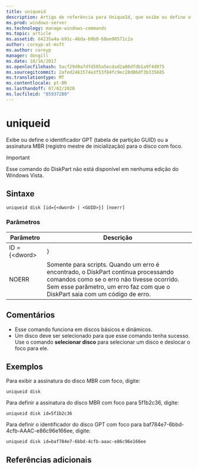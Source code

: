 ```yaml
---
title: uniqueid
description: Artigo de referência para UniqueId, que exibe ou define o identificador GPT (tabela de partição GUID) ou a assinatura MBR (registro mestre de inicialização) para o disco com foco.
ms.prod: windows-server
ms.technology: manage-windows-commands
ms.topic: article
ms.assetid: 64235a4a-b91c-46da-b9b0-68ee90571c2a
author: coreyp-at-msft
ms.author: coreyp
manager: dongill
ms.date: 10/16/2017
ms.openlocfilehash: 5acf29d9a7dfd505a5ecdad2a08dfdb1a9f4d975
ms.sourcegitcommit: 2afed2461574a3f53f84fc9ec28d86df3b335685
ms.translationtype: MT
ms.contentlocale: pt-BR
ms.lasthandoff: 07/02/2020
ms.locfileid: "85937280"
---
```

# <a name="uniqueid"></a>uniqueid

Exibe ou define o identificador GPT (tabela de partição GUID) ou a assinatura MBR (registro mestre de inicialização) para o disco com foco.

> [!IMPORTANT]
> Esse comando do DiskPart não está disponível em nenhuma edição do Windows Vista.

## <a name="syntax"></a>Sintaxe

```
uniqueid disk [id={<dword> | <GUID>}] [noerr]
```

### <a name="parameters"></a>Parâmetros

|  Parâmetro   |                                                                                             Descrição                                                                                              |
|--------------|------------------------------------------------------------------------------------------------------------------------------------------------------------------------------------------------------|
| ID = {\<dword> |                                                                                               <GUID>}                                                                                                |
|    NOERR     | Somente para scripts. Quando um erro é encontrado, o DiskPart continua processando comandos como se o erro não tivesse ocorrido. Sem esse parâmetro, um erro faz com que o DiskPart saia com um código de erro. |

## <a name="remarks"></a>Comentários

-   Esse comando funciona em discos básicos e dinâmicos.
-   Um disco deve ser selecionado para que esse comando tenha sucesso. Use o comando **selecionar disco** para selecionar um disco e deslocar o foco para ele.

## <a name="examples"></a>Exemplos

Para exibir a assinatura do disco MBR com foco, digite:
```
uniqueid disk
```
Para definir a assinatura do disco MBR com foco para 5f1b2c36, digite:
```
uniqueid disk id=5f1b2c36
```
Para definir o identificador do disco GPT com foco para baf784e7-6bbd-4cfb-AAAC-e86c96e166ee, digite:
```
uniqueid disk id=baf784e7-6bbd-4cfb-aaac-e86c96e166ee
```

## <a name="additional-references"></a>Referências adicionais

